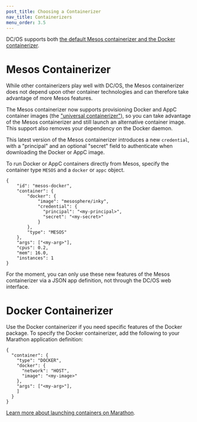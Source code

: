 ```yaml
---
post_title: Choosing a Containerizer
nav_title: Containerizers
menu_order: 3.5
---
```


DC/OS supports both [the default Mesos containerizer and the Docker containerizer](http://mesos.apache.org/documentation/latest/containerizer/).

# Mesos Containerizer

While other containerizers play well with DC/OS, the Mesos containerizer does not depend upon other container technologies and can therefore take advantage of more Mesos features.

The Mesos containerizer now supports provisioning Docker and AppC container images (the ["universal containerizer"](http://mesos.apache.org/documentation/latest/container-image/_)), so you can take advantage of the Mesos containerizer and still launch an alternative container image. This support also removes your dependency on the Docker daemon.

This latest version of the Mesos containerizer introduces a new `credential`, with a "principal" and an optional "secret" field to authenticate when downloading the Docker or AppC image.

To run Docker or AppC containers directly from Mesos, specify the container type `MESOS` and a `docker` or `appc` object.
	
    {
        "id": "mesos-docker",
        "container": {
            "docker": {
                "image": "mesosphere/inky",
                "credential": {
                  "principal": "<my-principal>",
                  "secret": "<my-secret>"
                }
            },
            "type": "MESOS"
        },
        "args": ["<my-arg>"],
        "cpus": 0.2,
        "mem": 16.0,
        "instances": 1
    }
	
For the moment, you can only use these new features of the Mesos containerizer via a JSON app definition, not through the DC/OS web interface.

# Docker Containerizer

Use the Docker containerizer if you need specific features of the Docker package. To specify the Docker containerizer, add the following to your Marathon application definition:

    
    {
      "container": {
        "type": "DOCKER",
        "docker": {
          "network": "HOST",
          "image": "<my-image>"
        },
        "args": ["<my-arg>"],
        ]
      }
    }

[Learn more about launching containers on Marathon](http://mesosphere.github.io/marathon/docs/native-docker.html).
